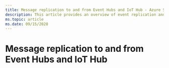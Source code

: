 ```yaml
---
title: Message replication to and from Event Hubs and IoT Hub - Azure Service Bus | Microsoft Docs
description: This article provides an overview of event replication and cross-region federation between Azure Service Bus and Azure Event Hubs. 
ms.topic: article
ms.date: 09/15/2020
---
```


# Message replication to and from Event Hubs and IoT Hub
